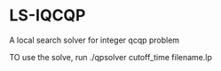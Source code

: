 # LS-IQCQP
A local search solver for integer qcqp problem 


TO use the solve,  run ./qpsolver cutoff_time filename.lp

